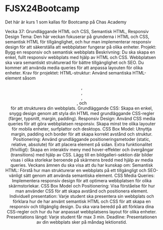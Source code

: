 # FJSX24Bootcamp

Det här är kurs 1 som kallas för Bootcamp på Chas Academy

Vecka 37: Grundläggande HTML och CSS, Semantisk HTML, Responsiv Design
Tema: Den här veckan fokuserar på grunderna i HTML och CSS, semantisk HTML för tillgänglighet, och hur man implementerar responsiv design för att säkerställa att webbplatser fungerar på olika enheter.
Projekt: Bygg en responsiv och semantisk webbplats
Beskrivning: Du ska skapa en enkel, fullt responsiv webbplats med hjälp av HTML och CSS. Webbplatsen ska vara semantiskt strukturerad för bättre tillgänglighet och SEO. Du kommer att använda media queries för att anpassa layouten för olika enheter.
Krav för projektet:
HTML-struktur: Använd semantiska HTML-element såsom <header>, <section>, <nav>, <article>, och <footer> för att strukturera din webbplats.
Grundläggande CSS: Skapa en enkel, snygg design genom att styla din HTML med grundläggande CSS-regler (färger, typsnitt, margin, padding).
Responsiv Design: Använd CSS media queries för att göra webbplatsen responsiv. Skapa minst tre olika layouter för mobila enheter, surfplattor och desktops.
CSS Box Model: Utnyttja margin, padding och border för att skapa korrekt avstånd och struktur.
Positionering: Använd grundläggande positioneringsmetoder (static, relative, absolute) för att placera element på sidan.
Extra funktionalitet (frivilligt):
Skapa en interaktiv meny med hover-effekter och övergångar (transitions) med hjälp av CSS.
Lägg till en bildgalleri-sektion där bilder visas i olika storlekar beroende på skärmens bredd med hjälp av media queries.
Veckans ämnen du ska visa att du har kunskap om:
Semantisk HTML: Förstå hur man strukturerar en webbplats på ett tillgängligt och SEO-vänligt sätt genom att använda semantiska element.
CSS Media Queries: Implementera responsiv design för att optimera webbplatsen för olika skärmstorlekar.
CSS Box Model och Positionering: Visa förståelse för hur man använder CSS för att skapa avstånd och positionera element.
Individuell presentation: Varje student ska presentera sin webbplats och förklara hur de har använt semantisk HTML och CSS för att skapa en responsiv och tillgänglig design. Du ska vara beredd på att förklara dina CSS-regler och hur du har anpassat webbplatsens layout för olika enheter.
Presentations längd: Varje student får max 3 min.
Deadline: Presentationen av din webbplats sker på måndag lektionstid.
